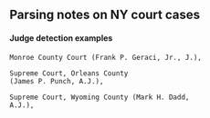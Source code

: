 ## Parsing notes on NY court cases

#### Judge detection examples

    Monroe County Court (Frank P. Geraci, Jr., J.),
    
    Supreme Court, Orleans County
    (James P. Punch, A.J.),
    
    Supreme Court, Wyoming County (Mark H. Dadd,
    A.J.),